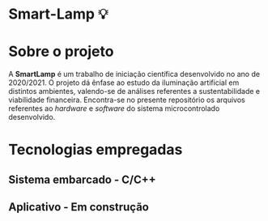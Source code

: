 # Smart-Lamp 💡 
# Sobre o projeto 
A **SmartLamp** é um trabalho de iniciação científica desenvolvido no ano de 2020/2021. O projeto dá ênfase ao estudo da iluminação artificial em distintos ambientes, valendo-se de análises referentes a sustentabilidade e viabilidade financeira. Encontra-se no presente repositório os arquivos referentes ao *hardware* e *software* do sistema microcontrolado desenvolvido. 
# Tecnologias empregadas 
## Sistema embarcado - C/C++ 
## Aplicativo - Em construção
